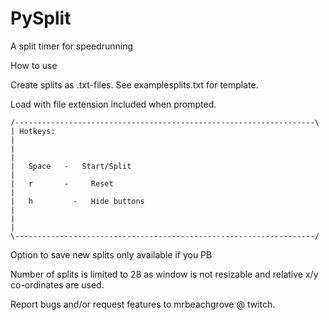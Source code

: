 # PySplit
A split timer for speedrunning


How to use

Create splits as .txt-files. See examplesplits.txt for template.

Load with file extension included when prompted.

	/-------------------------------------------------------------------\
	| Hotkeys:			 				                                            |
	| 								                                                  |
	| 	Space 	- 	Start/Split				                                  |
	| 	r 	    -	  Reset					                                      |
	| 	h	      -	  Hide buttons				                                |
	| 								                                                  |
	\-------------------------------------------------------------------/


Option to save new splits only available if you PB

Number of splits is limited to 28 as window is not resizable and relative x/y co-ordinates are used.

Report bugs and/or request features to mrbeachgrove @ twitch.

